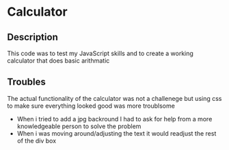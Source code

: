# Calculator

## Description

This code was to test my JavaScript skills and to create a working calculator that does basic arithmatic

## Troubles

The actual functionality of the calculator was not a challenege but using css to make sure everything looked good was more troublsome

- When i tried to add a jpg backround I had to ask for help from a more knowledgeable person to solve the problem
- When i was moving around/adjusting the text it would readjust the rest of the div box
